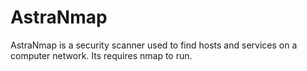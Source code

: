 # AstraNmap
AstraNmap is a security scanner used to find hosts and services on a computer network. Its requires nmap to run.
